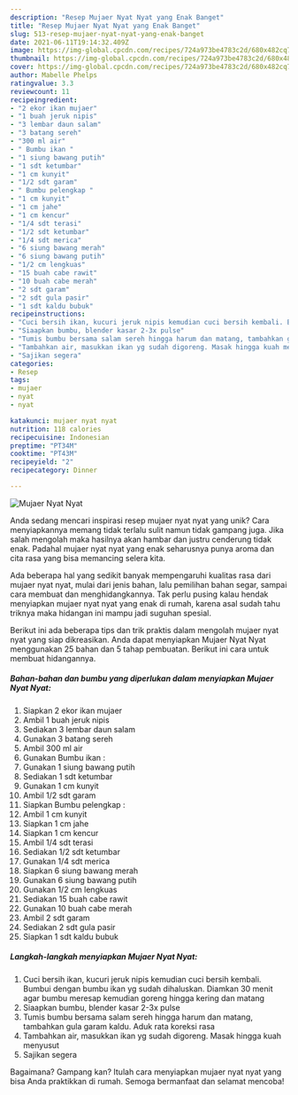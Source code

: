 ```yaml
---
description: "Resep Mujaer Nyat Nyat yang Enak Banget"
title: "Resep Mujaer Nyat Nyat yang Enak Banget"
slug: 513-resep-mujaer-nyat-nyat-yang-enak-banget
date: 2021-06-11T19:14:32.409Z
image: https://img-global.cpcdn.com/recipes/724a973be4783c2d/680x482cq70/mujaer-nyat-nyat-foto-resep-utama.jpg
thumbnail: https://img-global.cpcdn.com/recipes/724a973be4783c2d/680x482cq70/mujaer-nyat-nyat-foto-resep-utama.jpg
cover: https://img-global.cpcdn.com/recipes/724a973be4783c2d/680x482cq70/mujaer-nyat-nyat-foto-resep-utama.jpg
author: Mabelle Phelps
ratingvalue: 3.3
reviewcount: 11
recipeingredient:
- "2 ekor ikan mujaer"
- "1 buah jeruk nipis"
- "3 lembar daun salam"
- "3 batang sereh"
- "300 ml air"
- " Bumbu ikan "
- "1 siung bawang putih"
- "1 sdt ketumbar"
- "1 cm kunyit"
- "1/2 sdt garam"
- " Bumbu pelengkap "
- "1 cm kunyit"
- "1 cm jahe"
- "1 cm kencur"
- "1/4 sdt terasi"
- "1/2 sdt ketumbar"
- "1/4 sdt merica"
- "6 siung bawang merah"
- "6 siung bawang putih"
- "1/2 cm lengkuas"
- "15 buah cabe rawit"
- "10 buah cabe merah"
- "2 sdt garam"
- "2 sdt gula pasir"
- "1 sdt kaldu bubuk"
recipeinstructions:
- "Cuci bersih ikan, kucuri jeruk nipis kemudian cuci bersih kembali. Bumbui dengan bumbu ikan yg sudah dihaluskan. Diamkan 30 menit agar bumbu meresap kemudian goreng hingga kering dan matang"
- "Siaapkan bumbu, blender kasar 2-3x pulse"
- "Tumis bumbu bersama salam sereh hingga harum dan matang, tambahkan gula garam kaldu. Aduk rata koreksi rasa"
- "Tambahkan air, masukkan ikan yg sudah digoreng. Masak hingga kuah menyusut"
- "Sajikan segera"
categories:
- Resep
tags:
- mujaer
- nyat
- nyat

katakunci: mujaer nyat nyat 
nutrition: 118 calories
recipecuisine: Indonesian
preptime: "PT34M"
cooktime: "PT43M"
recipeyield: "2"
recipecategory: Dinner

---
```



![Mujaer Nyat Nyat](https://img-global.cpcdn.com/recipes/724a973be4783c2d/680x482cq70/mujaer-nyat-nyat-foto-resep-utama.jpg)

Anda sedang mencari inspirasi resep mujaer nyat nyat yang unik? Cara menyiapkannya memang tidak terlalu sulit namun tidak gampang juga. Jika salah mengolah maka hasilnya akan hambar dan justru cenderung tidak enak. Padahal mujaer nyat nyat yang enak seharusnya punya aroma dan cita rasa yang bisa memancing selera kita.

Ada beberapa hal yang sedikit banyak mempengaruhi kualitas rasa dari mujaer nyat nyat, mulai dari jenis bahan, lalu pemilihan bahan segar, sampai cara membuat dan menghidangkannya. Tak perlu pusing kalau hendak menyiapkan mujaer nyat nyat yang enak di rumah, karena asal sudah tahu triknya maka hidangan ini mampu jadi suguhan spesial.




Berikut ini ada beberapa tips dan trik praktis dalam mengolah mujaer nyat nyat yang siap dikreasikan. Anda dapat menyiapkan Mujaer Nyat Nyat menggunakan 25 bahan dan 5 tahap pembuatan. Berikut ini cara untuk membuat hidangannya.

<!--inarticleads1-->

##### Bahan-bahan dan bumbu yang diperlukan dalam menyiapkan Mujaer Nyat Nyat:

1. Siapkan 2 ekor ikan mujaer
1. Ambil 1 buah jeruk nipis
1. Sediakan 3 lembar daun salam
1. Gunakan 3 batang sereh
1. Ambil 300 ml air
1. Gunakan  Bumbu ikan :
1. Gunakan 1 siung bawang putih
1. Sediakan 1 sdt ketumbar
1. Gunakan 1 cm kunyit
1. Ambil 1/2 sdt garam
1. Siapkan  Bumbu pelengkap :
1. Ambil 1 cm kunyit
1. Siapkan 1 cm jahe
1. Siapkan 1 cm kencur
1. Ambil 1/4 sdt terasi
1. Sediakan 1/2 sdt ketumbar
1. Gunakan 1/4 sdt merica
1. Siapkan 6 siung bawang merah
1. Gunakan 6 siung bawang putih
1. Gunakan 1/2 cm lengkuas
1. Sediakan 15 buah cabe rawit
1. Gunakan 10 buah cabe merah
1. Ambil 2 sdt garam
1. Sediakan 2 sdt gula pasir
1. Siapkan 1 sdt kaldu bubuk




<!--inarticleads2-->

##### Langkah-langkah menyiapkan Mujaer Nyat Nyat:

1. Cuci bersih ikan, kucuri jeruk nipis kemudian cuci bersih kembali. Bumbui dengan bumbu ikan yg sudah dihaluskan. Diamkan 30 menit agar bumbu meresap kemudian goreng hingga kering dan matang
1. Siaapkan bumbu, blender kasar 2-3x pulse
1. Tumis bumbu bersama salam sereh hingga harum dan matang, tambahkan gula garam kaldu. Aduk rata koreksi rasa
1. Tambahkan air, masukkan ikan yg sudah digoreng. Masak hingga kuah menyusut
1. Sajikan segera




Bagaimana? Gampang kan? Itulah cara menyiapkan mujaer nyat nyat yang bisa Anda praktikkan di rumah. Semoga bermanfaat dan selamat mencoba!
